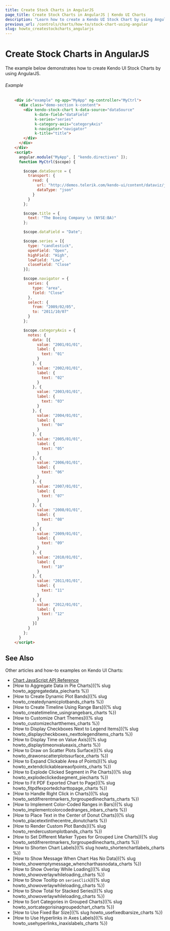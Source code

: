 ```yaml
---
title: Create Stock Charts in AngularJS
page_title: Create Stock Charts in AngularJS | Kendo UI Charts
description: "Learn how to create a Kendo UI Stock Chart by using AngularJS."
previous_url: /controls/charts/how-to/stock-chart-using-angular
slug: howto_createstockcharts_angularjs
---
```


# Create Stock Charts in AngularJS

The example below demonstrates how to create Kendo UI Stock Charts by using AngularJS.

###### Example

```html
    <div id="example" ng-app="MyApp" ng-controller="MyCtrl">
      <div class="demo-section k-content">
        <div kendo-stock-chart k-data-source="dataSource"       
             k-date-field="dataField"
             k-series="series"
             k-category-axis="categoryAxis"
             k-navigator="navigator"
             k-title="title">
        </div>
      </div>
    </div>
    <script>
      angular.module("MyApp", [ "kendo.directives" ]);
      function MyCtrl($scope) {

        $scope.dataSource = {
          transport: {
            read: {
              url: "http://demos.telerik.com/kendo-ui/content/dataviz/js/boeing-stock.json",
              dataType: "json"
            }
          }
        };

        $scope.title = {
          text: "The Boeing Company \n (NYSE:BA)"
        };

        $scope.dataField = "Date";

        $scope.series = [{
          type: "candlestick",
          openField: "Open",
          highField: "High",
          lowField: "Low",
          closeField: "Close"
        }];

        $scope.navigator = {
          series: {
            type: "area",
            field: "Close"
          },
          select: {
            from: "2009/02/05",
            to: "2011/10/07"
          }
        };

        $scope.categoryAxis = {
          notes: {
            data: [{
              value: "2001/01/01",
              label: {
                text: "01"
              }
            }, {
              value: "2002/01/01",
              label: {
                text: "02"
              }
            }, {
              value: "2003/01/01",
              label: {
                text: "03"
              }
            }, {
              value: "2004/01/01",
              label: {
                text: "04"
              }
            }, {
              value: "2005/01/01",
              label: {
                text: "05"
              }
            }, {
              value: "2006/01/01",
              label: {
                text: "06"
              }
            }, {
              value: "2007/01/01",
              label: {
                text: "07"
              }
            }, {
              value: "2008/01/01",
              label: {
                text: "08"
              }
            }, {
              value: "2009/01/01",
              label: {
                text: "09"
              }
            }, {
              value: "2010/01/01",
              label: {
                text: "10"
              }
            }, {
              value: "2011/01/01",
              label: {
                text: "11"
              }
            }, {
              value: "2012/01/01",
              label: {
                text: "12"
              }
            }]
          }
        };
      }
    </script>
```

## See Also

Other articles and how-to examples on Kendo UI Charts:

* [Chart JavaScript API Reference](/api/javascript/dataviz/ui/chart)
* [How to Aggregate Data in Pie Charts]({% slug howto_aggregatedata_piecharts %})
* [How to Create Dynamic Plot Bands]({% slug howto_createdynamicplotbands_charts %})
* [How to Create Timeline Using Range Bars]({% slug howto_createtimeline_usingrangebars_charts %})
* [How to Customize Chart Themes]({% slug howto_customizechartthemes_charts %})
* [How to Display Checkboxes Next to Legend Items]({% slug howto_displaycheckboxes_nexttolegenditems_charts %})
* [How to Display Time on Value Axis]({% slug howto_displaytimeonvalueaxis_charts %})
* [How to Draw on Scatter Plots Surface]({% slug howto_drawonscatterplotssurface_charts %})
* [How to Expand Clickable Area of Points]({% slug howto_extendclickableareaofpoints_charts %})
* [How to Explode Clicked Segment in Pie Charts]({% slug howto_explodeclickedsegment_piecharts %})
* [How to Fit PDF Exported Chart to Page]({% slug howto_fitpdfexportedcharttopage_charts %})
* [How to Handle Right Click in Charts]({% slug howto_setdifrerentmarkers_forgroupedlinecharts_charts %})
* [How to Implement Color-Coded Ranges in Bars]({% slug howto_implementcolorcodedranges_inbars_charts %})
* [How to Place Text in the Center of Donut Charts]({% slug howto_placetextinthecentre_donutcharts %})
* [How to Render Custom Plot Bands]({% slug howto_rendercustomplotbands_charts %})
* [How to Set Different Marker Types for Grouped Line Charts]({% slug howto_setdifrerentmarkers_forgroupedlinecharts_charts %})
* [How to Shorten Chart Labels]({% slug howto_shortenchartlabels_charts %})
* [How to Show Message When Chart Has No Data]({% slug howto_showemptymessage_whencharthasnodata_charts %})
* [How to Show Overlay While Loading]({% slug howto_showoverlaywhileloading_charts %})
* [How to Show Tooltip on `seriesClick`]({% slug howto_showoverlaywhileloading_charts %})
* [How to Show Total for Stacked Series]({% slug howto_showoverlaywhileloading_charts %})
* [How to Sort Categories in Grouped Charts]({% slug howto_sortcategorisinagroupedchart_charts %})
* [How to Use Fixed Bar Size]({% slug howto_usefixedbarsize_charts %})
* [How to Use Hyperlinks in Axes Labels]({% slug howto_usehyperlinks_inaxislabels_charts %})
